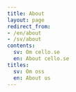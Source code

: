 ```yaml
---
title: About
layout: page
redirect_from:
- /en/about
- /sv/about
contents:
  sv: Om cello.se
  en: About cello.se
titles:
  sv: Om oss
  en: About us
---
```

